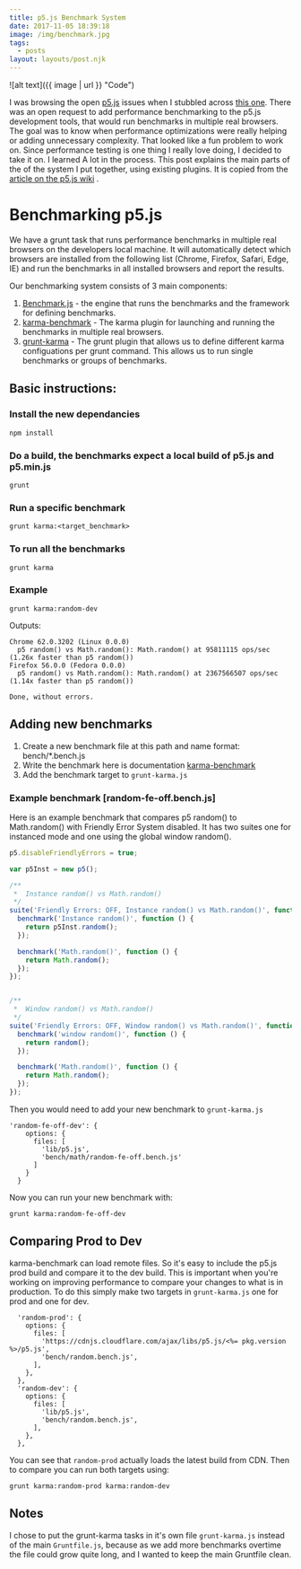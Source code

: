 ```yaml
---
title: p5.js Benchmark System
date: 2017-11-05 18:39:18
image: /img/benchmark.jpg
tags:
  - posts
layout: layouts/post.njk
---
```


![alt text]({{ image | url }} "Code")

I was browsing the open [p5.js](https://github.com/processing/p5.js/issues/1524) issues when I stubbled across [this one](https://github.com/processing/p5.js/issues/1524). There was an open request to add performance benchmarking to the p5.js development tools, that would run benchmarks in multiple real browsers. The goal was to know when performance optimizations were really helping or adding unnecessary complexity.  That looked like a fun problem to work on.  Since performance testing is one thing I really love doing, I decided to take it on.  I learned A lot in the process.  This post explains the main parts of the of the system I put together,  using existing plugins.  It is copied from the [article on the p5.js wiki](https://github.com/processing/p5.js/wiki/Benchmarking-p5.js) .

# Benchmarking p5.js
We have a grunt task that runs performance benchmarks in multiple real browsers on the developers local machine. It will automatically detect which browsers are installed from the following list (Chrome, Firefox, Safari, Edge, IE) and run the benchmarks in all installed browsers and report the results.

Our benchmarking system consists of 3 main components:

1. [Benchmark.js](https://benchmarkjs.com/) - the engine that runs the benchmarks and the framework for defining benchmarks.
2. [karma-benchmark](https://www.npmjs.com/package/karma-benchmark) - The karma plugin for launching and running the benchmarks in multiple real browsers.
3. [grunt-karma](https://www.npmjs.com/package/grunt-karma) - The grunt plugin that allows us to define different karma configuations per grunt command.  This allows us to run single benchmarks or groups of benchmarks.

## Basic instructions:
### Install the new dependancies

```text
npm install
```

### Do a build, the benchmarks expect a local build of p5.js and p5.min.js

```text
grunt
```

### Run a specific benchmark

```text
grunt karma:<target_benchmark>
```

### To run all the benchmarks

```text
grunt karma
```

### Example

```text
grunt karma:random-dev
```

Outputs:
``` text
Chrome 62.0.3202 (Linux 0.0.0)
  p5 random() vs Math.random(): Math.random() at 95811115 ops/sec (1.26x faster than p5 random())
Firefox 56.0.0 (Fedora 0.0.0)
  p5 random() vs Math.random(): Math.random() at 2367566507 ops/sec (1.14x faster than p5 random())

Done, without errors.
```

## Adding new benchmarks
1.  Create a new benchmark file at this path and name format:  bench/*.bench.js
2.  Write the benchmark here is documentation [karma-benchmark](https://github.com/JamieMason/karma-benchmark/blob/master/README.md)
3.  Add the benchmark target to `grunt-karma.js`

### Example benchmark [random-fe-off.bench.js]

Here is an example benchmark that compares p5 random() to Math.random() with Friendly Error System disabled. It has two suites one for instanced mode and one using the global window random().

```js
p5.disableFriendlyErrors = true;

var p5Inst = new p5();

/**
 *  Instance random() vs Math.random()
 */
suite('Friendly Errors: OFF, Instance random() vs Math.random()', function () {
  benchmark('Instance random()', function () {
    return p5Inst.random();
  });

  benchmark('Math.random()', function () {
    return Math.random();
  });
});


/**
 *  Window random() vs Math.random()
 */
suite('Friendly Errors: OFF, Window random() vs Math.random()', function () {
  benchmark('window random()', function () {
    return random();
  });

  benchmark('Math.random()', function () {
    return Math.random();
  });
});
```
Then you would need to add your new benchmark to `grunt-karma.js`

```text
'random-fe-off-dev': {
    options: {
      files: [
        'lib/p5.js',
        'bench/math/random-fe-off.bench.js'
      ]
    }
  }
```
Now you can run your new benchmark with:

```text
grunt karma:random-fe-off-dev
```

## Comparing Prod to Dev
karma-benchmark can load remote files.  So it's easy to include the p5.js prod build and compare it to the dev build.  This is important when you're working on improving performance to compare your changes to what is in production.   To do this simply make two targets in `grunt-karma.js` one for prod and one for dev.

```text
  'random-prod': {
    options: {
      files: [
        'https://cdnjs.cloudflare.com/ajax/libs/p5.js/<%= pkg.version %>/p5.js',
        'bench/random.bench.js',
      ],
    },
  },
  'random-dev': {
    options: {
      files: [
        'lib/p5.js',
        'bench/random.bench.js',
      ],
    },
  },
```

You can see that `random-prod` actually loads the latest build from CDN.  Then to compare you can run both targets using:

```text
grunt karma:random-prod karma:random-dev
```

## Notes
I chose to put the grunt-karma tasks in it's own file `grunt-karma.js`  instead of the main `Gruntfile.js`, because as we add more benchmarks overtime the file could grow quite long, and I wanted to keep the main Gruntfile clean.

